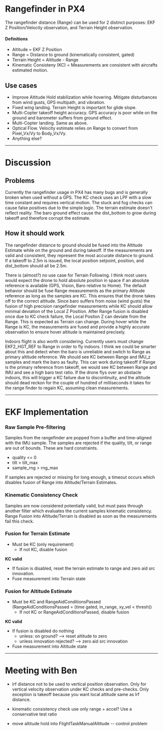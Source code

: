 # Rangefinder in PX4
The rangefinder distance (Range) can be used for 2 distinct purposes: EKF Z Position/Velocity observation, and Terrain Height observation.

#### Definitions
- Altitude = EKF Z Position
- Range = Distance to ground (kinematically consistent, gated)
- Terrain Height = Altitude - Range
- Kinematic Consisteny (KC) = Measurements are consistent with aircrafts estimated motion.

## Use cases
- Improve Altitude Hold stabilization while hovering. Mitigate disturbances from wind gusts, GPS multipath, and vibration.
- Fixed wing landing. Terrain Height is important for glide slope.
- Multi-Copter takeoff height accuracy. GPS accuracy is poor while on the ground and barometer suffers from ground effect.
- Multi-Copter landing. Same as above.
- Optical Flow. Velocity estimate relies on Range to convert from Pixel_Vx/Vy to Body_Vx/Vy.
- Anything else?

---

# Discussion

## Problems
Currently the rangefinder usage in PX4 has many bugs and is generally broken when used without a GPS. The KC check uses an LPF with a slow time constant and requires vertical motion. The stuck and fog checks can cause false positives due to the simple logic. The terrain estimate doesn't reflect reality. The baro ground effect cause the dist_bottom to grow during takeoff and therefore corrupt the estimate.

## How it should work
The rangefinder distance to ground should be fused into the Altitude Estimate while on the ground and during takeoff. If the measurements are valid and consistent, they represent the most accurate distance to ground. If a takeoff to 2.5m is issued, the local position setpoint, position, and dist_bottom should all be 2.5m.

There is (almost?) no use case for Terrain Following. I think most users would expect the drone to hold absolute position in space if an absolute reference is available (GPS, Vision, Baro relative to Home). The default behavior should be fuse Range measurements as the primary Altitude reference as long as the samples are KC. This ensures that the drone takes off to the correct altitude. Since baro suffers from noise (wind gusts) the fusion of high precision rangefinder measurements while KC should allow minimal deviation of the Local Z Position. After Range fusion is disabled once due to KC check failure, the Local Positon Z can deviate from the Range. This is expected as Terrain can change. During hover while the Range is KC, the measurements are fused and provide a highly accurate observation to ensure hover altitude is maintained precisely.

Indoors flight is also worth considering. Currently users must change EKF2_HGT_REF to Range in order to fly indoors. I think we could be smarter about this and detect when the baro is unreliable and switch to Range as primary altitude reference. We should see KC between Range and IMU_z samples and mark the baro as faulty. This can work during takeoff if Range is the primary reference from takeoff, we would see KC between Range and IMU and see a high baro test ratio. If the drone flys over an obstacle indoors, this will trigger a KC failure due to discontinuity, and the altitude should dead reckon for the couple of hundred of milliseconds it takes for the range finder to regain KC, assuming clean measurements.

---

# EKF Implementation

### Raw Sample Pre-filtering
Samples from the rangefinder are popped from a buffer and time-aligned with the IMU sample. The samples are rejected if the quality, tilt, or range are out of bounds. These are hard constraints.
- quality <= 0
- tilt > tilt_max
- sample_rng > rng_max

If samples are rejected or missing for long enough, a timeout occurs which disables fusion of Range into Altitude/Terrain Estimates.

### Kinematic Consistency Check
Samples are now considered potentially valid, but must pass through another filter which evaluates the current samples kinematic consistency. Range Fusion into Altitude/Terrain is disabled as soon as the measurements fail this check.

### Fusion for Terrain Estimate
- Must be KC (only requirement)
	- If not KC, disable fusion

**KC valid**
- If fusion is disabled, reset the terrain estimate to range and zero aid src innovation.
- Fuse measurement into Terrain state

### Fusion for Altitude Estimate
- Must be KC and RangeAidConditionsPassed (RangeAidConditionsPassed = (time gated, in_range, xy_vel < thresh))
	- If not KC or RangeAidConditionsPassed, disable fusion

**KC valid**
- If fusion is disabled do nothing
	- unless: on ground? --> reset altitude to zero
	- unless innovation rejected? --> zero aid src innovation
- Fuse measurement into Altitude state


---

# Meeting with Ben
- lrf distance not to be used to vertical position observation. Only for vertical velocity observation under KC checks and pre-checks. Only exception is takeoff because you want local altitude same as lrf distance.

- kinematic consistency check use only range + accel? Use a conservative test ratio

- move altitude hold into FlightTaskManualAltitude -- control problem
